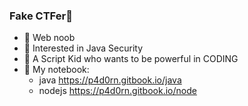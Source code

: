 ### Fake CTFer👋
- 🔭 Web noob
- 🌱 Interested in Java Security
- 🤔 A Script Kid who wants to be powerful in CODING
- 🍔 My notebook: 
  - java https://p4d0rn.gitbook.io/java
  - nodejs https://p4d0rn.gitbook.io/node
